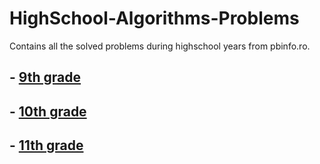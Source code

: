 # HighSchool-Algorithms-Problems
Contains all the solved problems during highschool years from pbinfo.ro.
## - [9th grade](https://github.com/MihaiChirvasiu/PbInfo-9th-Grade)
## - [10th grade](https://github.com/MihaiChirvasiu/PbInfo-10th-Grade)
## - [11th grade](https://github.com/MihaiChirvasiu/PbInfo-11th-Grade)
